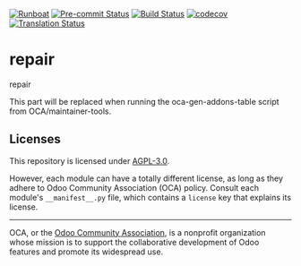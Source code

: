 
[![Runboat](https://img.shields.io/badge/runboat-Try%20me-875A7B.png)](https://runboat.odoo-community.org/builds?repo=OCA/repair&target_branch=18.0)
[![Pre-commit Status](https://github.com/OCA/repair/actions/workflows/pre-commit.yml/badge.svg?branch=18.0)](https://github.com/OCA/repair/actions/workflows/pre-commit.yml?query=branch%3A18.0)
[![Build Status](https://github.com/OCA/repair/actions/workflows/test.yml/badge.svg?branch=18.0)](https://github.com/OCA/repair/actions/workflows/test.yml?query=branch%3A18.0)
[![codecov](https://codecov.io/gh/OCA/repair/branch/18.0/graph/badge.svg)](https://codecov.io/gh/OCA/repair)
[![Translation Status](https://translation.odoo-community.org/widgets/repair-18-0/-/svg-badge.svg)](https://translation.odoo-community.org/engage/repair-18-0/?utm_source=widget)

<!-- /!\ do not modify above this line -->

# repair

repair

<!-- /!\ do not modify below this line -->

<!-- prettier-ignore-start -->

[//]: # (addons)

This part will be replaced when running the oca-gen-addons-table script from OCA/maintainer-tools.

[//]: # (end addons)

<!-- prettier-ignore-end -->

## Licenses

This repository is licensed under [AGPL-3.0](LICENSE).

However, each module can have a totally different license, as long as they adhere to Odoo Community Association (OCA)
policy. Consult each module's `__manifest__.py` file, which contains a `license` key
that explains its license.

----
OCA, or the [Odoo Community Association](http://odoo-community.org/), is a nonprofit
organization whose mission is to support the collaborative development of Odoo features
and promote its widespread use.
